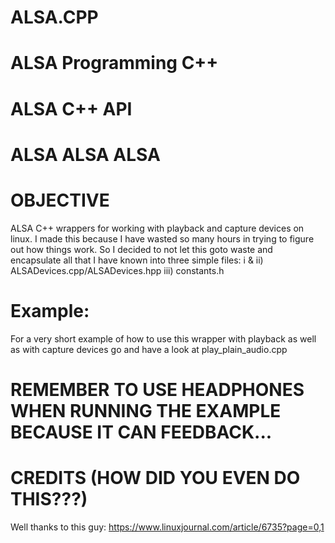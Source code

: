 # ALSA.CPP
# ALSA Programming C++
# ALSA C++ API
# ALSA ALSA ALSA

# OBJECTIVE
ALSA C++ wrappers for working with playback and capture devices on linux. I made this because I have wasted so many hours in trying to figure out how things work. So I decided to not let this goto waste and encapsulate all that I have known into three simple files:
i & ii) ALSADevices.cpp/ALSADevices.hpp
iii) constants.h

# Example:
For a very short example of how to use this wrapper with playback as well as with capture devices go and have a look at play_plain_audio.cpp

# REMEMBER TO USE HEADPHONES WHEN RUNNING THE EXAMPLE BECAUSE IT CAN FEEDBACK...

# CREDITS (HOW DID YOU EVEN DO THIS???)
Well thanks to this guy: https://www.linuxjournal.com/article/6735?page=0,1

